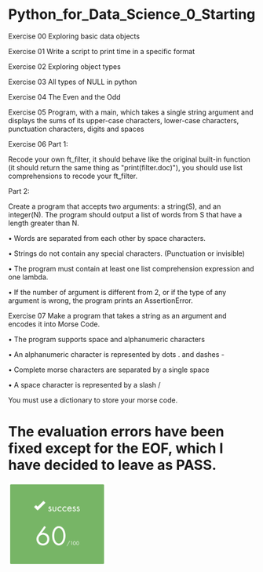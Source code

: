 # Python_for_Data_Science_0_Starting

Exercise 00
Exploring basic data objects

Exercise 01
Write a script to print time in a specific format

Exercise 02
Exploring object types

Exercise 03
All types of NULL in python

Exercise 04
The Even and the Odd

Exercise 05
Program, with a main, which takes a single string argument and displays the sums of its upper-case characters, lower-case characters, punctuation characters, digits and spaces

Exercise 06
Part 1:

Recode your own ft_filter, it should behave like the original built-in function (it should return the same thing as "print(filter.doc)"), you should use list comprehensions to recode your ft_filter.

Part 2:

Create a program that accepts two arguments: a string(S), and an integer(N). The program should output a list of words from S that have a length greater than N.

• Words are separated from each other by space characters.

• Strings do not contain any special characters. (Punctuation or invisible)

• The program must contain at least one list comprehension expression and one lambda.

• If the number of argument is different from 2, or if the type of any argument is wrong, the program prints an AssertionError.

Exercise 07
Make a program that takes a string as an argument and encodes it into Morse Code.

• The program supports space and alphanumeric characters

• An alphanumeric character is represented by dots . and dashes -

• Complete morse characters are separated by a single space

• A space character is represented by a slash /

You must use a dictionary to store your morse code.

# The evaluation errors have been fixed except for the EOF, which I have decided to leave as PASS.


<p align="left">
  <img src="https://github.com/beatriangu/Python_for_Data_Science_0_Starting/blob/main/Screenshot%20from%202024-09-06%2017-40-44.png?raw=true" alt="Miniatura" width="200"/>
</p>

